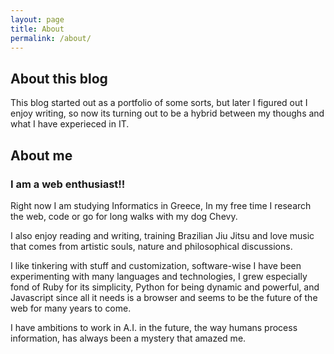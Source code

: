 ```yaml
---
layout: page
title: About
permalink: /about/
---
```


<div id='me'></div>

## About this blog

This blog started out as a portfolio of some sorts, but later I figured out I enjoy writing, so now its turning out
to be a hybrid between my thoughs and what I have experieced in IT.

## About me
### I am a web enthusiast!!

Right now I am studying Informatics in Greece, In my free time I research the web,
code or go for long walks with my dog Chevy.

I also enjoy reading and writing, training Brazilian Jiu Jitsu and love music that comes from artistic souls,
nature and philosophical discussions.

I like tinkering with stuff and customization, software-wise I have been experimenting with many languages and
technologies, I grew especially fond of Ruby for its simplicity, Python for being dynamic and powerful, and
Javascript since all it needs is a browser and seems to be the future of the web for many years to come.

I have ambitions to work in A.I. in the future, the way humans process information, has always been a
mystery that amazed me.

